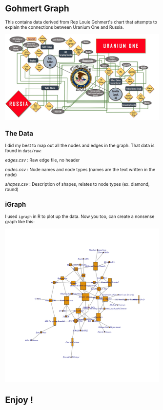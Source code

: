 # Gohmert Graph

This contains data derived from Rep Louie Gohmert's chart that attempts to explain the connections between Uranium One and Russia.

![crazy graph](https://github.com/klucar/gohmert_graph/blob/master/data/gohmert_graph.jpg)

## The Data

I did my best to map out all the nodes and edges in the graph. That data is found in `data/raw`:

_edges.csv_ : Raw edge file, no header

_nodes.csv_ : Node names and node types (names are the text written in the node)

_shapes.csv_ : Description of shapes, relates to node types (ex. diamond, round)

## iGraph

I used `igraph` in R to plot up the data. Now you too, can create a nonsense graph like this:

![nonesense](https://github.com/klucar/gohmert_graph/blob/master/results/Rplot.png)

# Enjoy !

